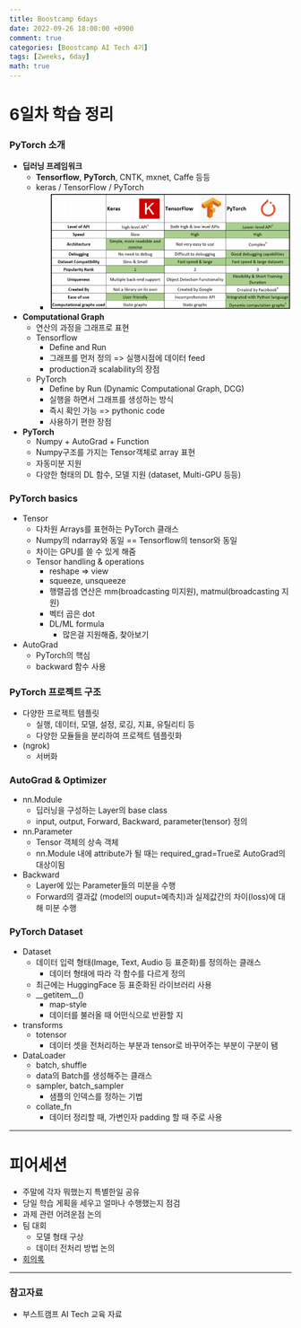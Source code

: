 ```yaml
---
title: Boostcamp 6days
date: 2022-09-26 18:00:00 +0900
comment: true
categories: [Boostcamp AI Tech 4기]
tags: [2weeks, 6day]
math: true
---
```


# 6일차 학습 정리
<h3 data-toc-skip> PyTorch 소개 </h3>

- **딥러닝 프레임워크**
  - **Tensorflow**, **PyTorch**, CNTK, mxnet, Caffe 등등
  - keras / TensorFlow / PyTorch
    - ![프레임워크 비교](../img/post/boostcamp_6days_img_1.png)
- **Computational Graph**
  - 연산의 과정을 그래프로 표현
  - Tensorflow
    - Define and Run    
    - 그래프를 먼저 정의 => 실행시점에 데이터 feed
    - production과 scalability의 장점
  - PyTorch
    - Define by Run (Dynamic Computational Graph, DCG)
    - 실행을 하면서 그래프를 생성하는 방식
    - 즉시 확인 가능 => pythonic code
    - 사용하기 편한 장점
- **PyTorch**
  - Numpy + AutoGrad + Function
  - Numpy구조를 가지는 Tensor객체로 array 표현
  - 자동미분 지원
  - 다양한 형태의 DL 함수, 모델 지원 (dataset, Multi-GPU 등등)

<h3 data-toc-skip> PyTorch basics </h3>

- Tensor
  - 다차원 Arrays를 표현하는 PyTorch 클래스
  - Numpy의 ndarray와 동일 == Tensorflow의 tensor와 동일
  - 차이는 GPU를 쓸 수 있게 해줌
  - Tensor handling & operations
    - reshape => view
    - squeeze, unsqueeze
    - 행렬곱셈 연산은 mm(broadcasting 미지원), matmul(broadcasting 지원)
    - 벡터 곱은 dot
    - DL/ML formula
      - 많은걸 지원해줌, 찾아보기
- AutoGrad
  - PyTorch의 핵심
  - backward 함수 사용

<h3 data-toc-skip> PyTorch 프로젝트 구조 </h3>

- 다양한 프로젝트 템플릿
  - 실행, 데이터, 모델, 설정, 로깅, 지표, 유틸리티 등
  - 다양한 모듈들을 분리하여 프로젝트 템플릿화
- (ngrok)
  - 서버화

<h3 data-toc-skip> AutoGrad & Optimizer </h3>

- nn.Module
  - 딥러닝을 구성하는 Layer의 base class
  - input, output, Forward, Backward, parameter(tensor) 정의
- nn.Parameter
  - Tensor 객체의 상속 객체
  - nn.Module 내에 attribute가 될 때는 required_grad=True로 AutoGrad의 대상이됨
- Backward
  - Layer에 있는 Parameter들의 미분을 수행
  - Forward의 결과값 (model의 ouput=예측치)과 실제값간의 차이(loss)에 대해 미분 수행
  
<h3 data-toc-skip> PyTorch Dataset </h3>

- Dataset
  - 데이터 입력 형태(Image, Text, Audio 등 표준화)를 정의하는 클래스
    - 데이터 형태에 따라 각 함수를 다르게 정의
  - 최근에는 HuggingFace 등 표준화된 라이브러리 사용
  - \_\_getitem\_\_()
    - map-style
    - 데이터를 불러올 때 어떤식으로 반환할 지
- transforms
  - totensor
    - 데이터 셋을 전처리하는 부분과 tensor로 바꾸어주는 부분이 구분이 됌
- DataLoader
  - batch, shuffle
  - data의 Batch를 생성해주는 클래스
  - sampler, batch_sampler
    - 샘플의 인덱스를 정하는 기법
  - collate_fn
    - 데이터 정리할 때, 가변인자 padding 할 때 주로 사용

---

# 피어세션
- 주말에 각자 뭐했는지 특별한일 공유
- 당일 학습 게획을 세우고 얼마나 수행했는지 점검
- 과제 관련 어려운점 논의
- 팀 대회
  - 모델 형태 구상
  - 데이터 전처리 방법 논의
- [회의록](https://night-eustoma-5f3.notion.site/9-26-798bd961043b4838b05ff89af63c5734)
  
---
### 참고자료
- 부스트캠프 AI Tech 교육 자료